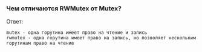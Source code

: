 <h3>Чем отличаются RWMutex от Mutex?</h3>

Ответ:
```text
mutex - одна горутина имеет право на чтение и запись
rwmutex - одна горутина имеет право на запись, но позволяет нескольким горутинам право на чтение
```